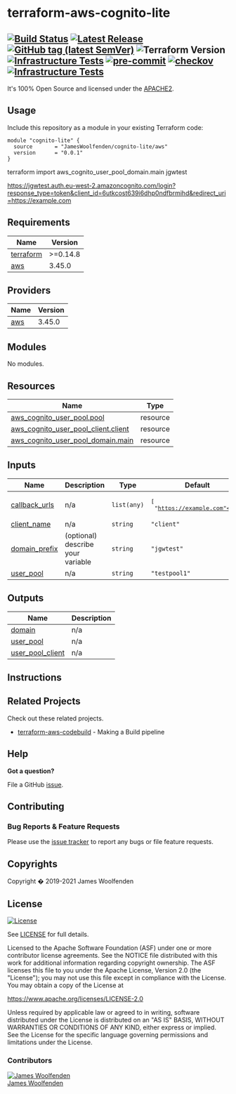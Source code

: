 # terraform-aws-cognito-lite

[![Build Status](https://github.com/JamesWoolfenden/terraform-aws-cognito-lite/workflows/Verify%20and%20Bump/badge.svg?branch=master)](https://github.com/JamesWoolfenden/terraform-aws-cognito-lite)
[![Latest Release](https://img.shields.io/github/release/JamesWoolfenden/terraform-aws-cognito-lite.svg)](https://github.com/JamesWoolfenden/terraform-aws-cognito-lite/releases/latest)
[![GitHub tag (latest SemVer)](https://img.shields.io/github/tag/JamesWoolfenden/terraform-aws-cognito-lite.svg?label=latest)](https://github.com/JamesWoolfenden/terraform-aws-cognito-lite/releases/latest)
![Terraform Version](https://img.shields.io/badge/tf-%3E%3D0.14.0-blue.svg)
[![Infrastructure Tests](https://www.bridgecrew.cloud/badges/github/JamesWoolfenden/terraform-aws-cognito-lite/cis_aws)](https://www.bridgecrew.cloud/link/badge?vcs=github&fullRepo=JamesWoolfenden%2Fterraform-aws-cognito-lite&benchmark=CIS+AWS+V1.2)
[![pre-commit](https://img.shields.io/badge/pre--commit-enabled-brightgreen?logo=pre-commit&logoColor=white)](https://github.com/pre-commit/pre-commit)
[![checkov](https://img.shields.io/badge/checkov-verified-brightgreen)](https://www.checkov.io/)
[![Infrastructure Tests](https://www.bridgecrew.cloud/badges/github/jameswoolfenden/terraform-aws-cognito-lite/general)](https://www.bridgecrew.cloud/link/badge?vcs=github&fullRepo=JamesWoolfenden%2Fterraform-aws-cognito-lite&benchmark=INFRASTRUCTURE+SECURITY)
--

It's 100% Open Source and licensed under the [APACHE2](LICENSE).

## Usage

Include this repository as a module in your existing Terraform code:

```hcl
module "cognito-lite" {
  source       = "JamesWoolfenden/cognito-lite/aws"
  version      = "0.0.1"
}
```

terraform import aws_cognito_user_pool_domain.main jgwtest

<https://jgwtest.auth.eu-west-2.amazoncognito.com/login?response_type=token&client_id=6utkcost639i6dhp0ndfbrmihd&redirect_uri=https://example.com>

<!-- BEGINNING OF PRE-COMMIT-TERRAFORM DOCS HOOK -->
## Requirements

| Name | Version |
|------|---------|
| <a name="requirement_terraform"></a> [terraform](#requirement\_terraform) | >=0.14.8 |
| <a name="requirement_aws"></a> [aws](#requirement\_aws) | 3.45.0 |

## Providers

| Name | Version |
|------|---------|
| <a name="provider_aws"></a> [aws](#provider\_aws) | 3.45.0 |

## Modules

No modules.

## Resources

| Name | Type |
|------|------|
| [aws_cognito_user_pool.pool](https://registry.terraform.io/providers/hashicorp/aws/3.45.0/docs/resources/cognito_user_pool) | resource |
| [aws_cognito_user_pool_client.client](https://registry.terraform.io/providers/hashicorp/aws/3.45.0/docs/resources/cognito_user_pool_client) | resource |
| [aws_cognito_user_pool_domain.main](https://registry.terraform.io/providers/hashicorp/aws/3.45.0/docs/resources/cognito_user_pool_domain) | resource |

## Inputs

| Name | Description | Type | Default | Required |
|------|-------------|------|---------|:--------:|
| <a name="input_callback_urls"></a> [callback\_urls](#input\_callback\_urls) | n/a | `list(any)` | <pre>[<br>  "https://example.com"<br>]</pre> | no |
| <a name="input_client_name"></a> [client\_name](#input\_client\_name) | n/a | `string` | `"client"` | no |
| <a name="input_domain_prefix"></a> [domain\_prefix](#input\_domain\_prefix) | (optional) describe your variable | `string` | `"jgwtest"` | no |
| <a name="input_user_pool"></a> [user\_pool](#input\_user\_pool) | n/a | `string` | `"testpool1"` | no |

## Outputs

| Name | Description |
|------|-------------|
| <a name="output_domain"></a> [domain](#output\_domain) | n/a |
| <a name="output_user_pool"></a> [user\_pool](#output\_user\_pool) | n/a |
| <a name="output_user_pool_client"></a> [user\_pool\_client](#output\_user\_pool\_client) | n/a |
<!-- END OF PRE-COMMIT-TERRAFORM DOCS HOOK -->

## Instructions

## Related Projects

Check out these related projects.

- [terraform-aws-codebuild](https://github.com/jameswoolfenden/terraform-aws-codebuild) - Making a Build pipeline

## Help

**Got a question?**

File a GitHub [issue](https://github.com/jameswoolfenden/terraform-aws-cognito-lite/issues).

## Contributing

### Bug Reports & Feature Requests

Please use the [issue tracker](https://github.com/jameswoolfenden/terraform-aws-cognito-lite/issues) to report any bugs or file feature requests.

## Copyrights

Copyright � 2019-2021 James Woolfenden

## License

[![License](https://img.shields.io/badge/License-Apache%202.0-blue.svg)](https://opensource.org/licenses/Apache-2.0)

See [LICENSE](LICENSE) for full details.

Licensed to the Apache Software Foundation (ASF) under one
or more contributor license agreements. See the NOTICE file
distributed with this work for additional information
regarding copyright ownership. The ASF licenses this file
to you under the Apache License, Version 2.0 (the
"License"); you may not use this file except in compliance
with the License. You may obtain a copy of the License at

<https://www.apache.org/licenses/LICENSE-2.0>

Unless required by applicable law or agreed to in writing,
software distributed under the License is distributed on an
"AS IS" BASIS, WITHOUT WARRANTIES OR CONDITIONS OF ANY
KIND, either express or implied. See the License for the
specific language governing permissions and limitations
under the License.

### Contributors

[![James Woolfenden][jameswoolfenden_avatar]][jameswoolfenden_homepage]<br/>[James Woolfenden][jameswoolfenden_homepage]

[jameswoolfenden_homepage]: https://github.com/jameswoolfenden
[jameswoolfenden_avatar]: https://github.com/jameswoolfenden.png?size=150
[github]: https://github.com/jameswoolfenden
[linkedin]: https://www.linkedin.com/in/jameswoolfenden/
[twitter]: https://twitter.com/JimWoolfenden
[share_twitter]: https://twitter.com/intent/tweet/?text=terraform-aws-cognito-lite&url=https://github.com/jameswoolfenden/terraform-aws-cognito-lite
[share_linkedin]: https://www.linkedin.com/shareArticle?mini=true&title=terraform-aws-cognito-lite&url=https://github.com/jameswoolfenden/terraform-aws-cognito-lite
[share_reddit]: https://reddit.com/submit/?url=https://github.com/jameswoolfenden/terraform-aws-cognito-lite
[share_facebook]: https://facebook.com/sharer/sharer.php?u=https://github.com/jameswoolfenden/terraform-aws-cognito-lite
[share_email]: mailto:?subject=terraform-aws-cognito-lite&body=https://github.com/jameswoolfenden/terraform-aws-cognito-lite
